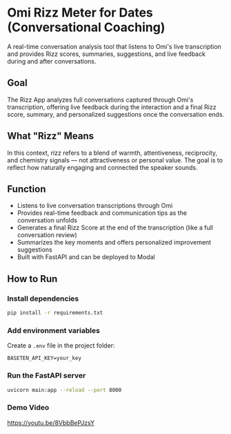 # Omi Rizz Meter for Dates (Conversational Coaching)

A real-time conversation analysis tool that listens to Omi's live transcription and provides Rizz scores, summaries, suggestions, and live feedback during and after conversations.

## Goal
The Rizz App analyzes full conversations captured through Omi's transcription, offering live feedback during the interaction and a final Rizz score, summary, and personalized suggestions once the conversation ends.

## What "Rizz" Means

In this context, rizz refers to a blend of warmth, attentiveness, reciprocity, and chemistry signals — not attractiveness or personal value. The goal is to reflect how naturally engaging and connected the speaker sounds.

## Function

- Listens to live conversation transcriptions through Omi
- Provides real-time feedback and communication tips as the conversation unfolds
- Generates a final Rizz Score at the end of the transcription (like a full conversation review)
- Summarizes the key moments and offers personalized improvement suggestions
- Built with FastAPI and can be deployed to Modal

## How to Run

### Install dependencies
```bash
pip install -r requirements.txt
```

### Add environment variables
Create a `.env` file in the project folder:
```env
BASETEN_API_KEY=your_key
```

### Run the FastAPI server
```bash
uvicorn main:app --reload --port 8000
```
### Demo Video
https://youtu.be/8VbbBePJzsY
